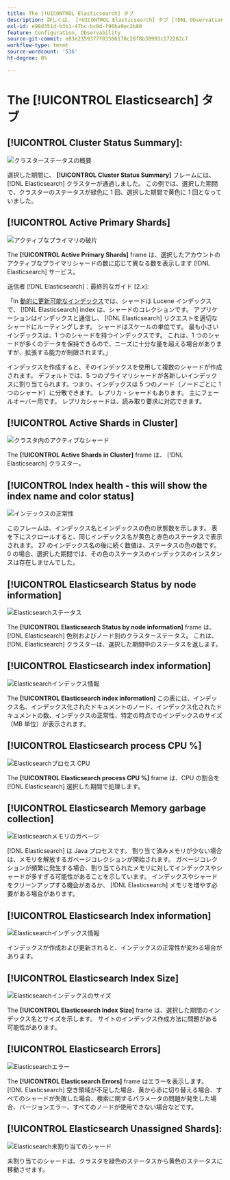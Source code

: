 ```yaml
---
title: The [!UICONTROL Elasticsearch] タブ
description: 詳しくは、 [!UICONTROL Elasticsearch] タブ [!DNL Observation for Adobe Commerce].
exl-id: e98d351d-b3b1-47bc-bc0d-f96ba9ec2b80
feature: Configuration, Observability
source-git-commit: e83e2359377f03506178c28f8b30993c172282c7
workflow-type: tm+mt
source-wordcount: '536'
ht-degree: 0%

---
```


# The [!UICONTROL Elasticsearch] タブ

## [!UICONTROL Cluster Status Summary]:

![クラスターステータスの概要](../../assets/tools/cluster-status-summary.jpg)

選択した期間に、 **[!UICONTROL Cluster Status Summary]** フレームには、 [!DNL Elasticsearch] クラスターが通過しました。 この例では、選択した期間で、クラスターのステータスが緑色に 1 回、選択した期間で黄色に 1 回となっていました。

## [!UICONTROL Active Primary Shards]

![アクティブなプライマリの破片](../../assets/tools/active-primary-shards.jpg)

The **[!UICONTROL Active Primary Shards]** frame は、選択したアカウントのアクティブなプライマリシャードの数に応じて異なる数を表示します [!DNL Elasticsearch] サービス。

送信者 [!DNL Elasticsearch]：最終的なガイド [2.x]:

「In [動的に更新可能なインデックス](https://www.elastic.co/guide/en/elasticsearch/guide/2.x/dynamic-indices.html)では、シャードは Lucene インデックスで、 [!DNL Elasticsearch] index は、シャードのコレクションです。 アプリケーションはインデックスと通信し、 [!DNL Elasticsearch] リクエストを適切なシャードにルーティングします。 シャードはスケールの単位です。 最も小さいインデックスは、1 つのシャードを持つインデックスです。 これは、1 つのシャードが多くのデータを保持できるので、ニーズに十分な量を超える場合がありますが、拡張する能力が制限されます。」

インデックスを作成すると、そのインデックスを使用して複数のシャードが作成されます。 デフォルトでは、5 つのプライマリシャードが各新しいインデックスに割り当てられます。つまり、インデックスは 5 つのノード（ノードごとに 1 つのシャード）に分散できます。 レプリカ・シャードもあります。 主にフェールオーバー用です。 レプリカシャードは、読み取り要求に対応できます。

## [!UICONTROL Active Shards in Cluster]

![クラスタ内のアクティブなシャード](../../assets/tools/active-shards-in-cluster.jpg)

The **[!UICONTROL Active Shards in Cluster]** frame は、 [!DNL Elasticsearch] クラスター。

## [!UICONTROL Index health - this will show the index name and color status]

![インデックスの正常性](../../assets/tools/index-health.jpg)

このフレームは、インデックス名とインデックスの色の状態数を示します。 表を下にスクロールすると、同じインデックス名が黄色と赤色のステータスで表示されます。 27 のインデックス名の後に続く数値は、ステータスの色の数です。 0 の場合、選択した期間では、その色のステータスのインデックスのインスタンスは存在しませんでした。

## [!UICONTROL Elasticsearch Status by node information]

![Elasticsearchステータス](../../assets/tools/elasticsearch-status-by-node.jpg)

The **[!UICONTROL Elasticsearch Status by node information]** frame は、 [!DNL Elasticsearch] 色別およびノード別のクラスターステータス。 これは、 [!DNL Elasticsearch] クラスターは、選択した期間中のステータスを返します。

## [!UICONTROL Elasticsearch index information]

![Elasticsearchインデックス情報](../../assets/tools/elasticsearch-tab-elasticsearch-index-information-image-1.jpg)

The **[!UICONTROL Elasticsearch index information]** この表には、インデックス名、インデックス化されたドキュメントのノード、インデックス化されたドキュメントの数、インデックスの正常性、特定の時点でのインデックスのサイズ（MB 単位）が表示されます。

## [!UICONTROL Elasticsearch process CPU %]

![Elasticsearchプロセス CPU](../../assets/tools/elasticsearch-process-cpu.jpg)

The **[!UICONTROL Elasticsearch process CPU %]** frame は、CPU の割合を [!DNL Elasticsearch] 選択した期間で処理します。

## [!UICONTROL Elasticsearch Memory garbage collection]

![Elasticsearchメモリのガベージ](../../assets/tools/elasticsearch-memory-garbage.jpg)

[!DNL Elasticsearch] は Java プロセスです。 割り当て済みメモリが少ない場合は、メモリを解放するガベージコレクションが開始されます。 ガベージコレクションが頻繁に発生する場合、割り当てられたメモリに対してインデックスやシャードが多すぎる可能性があることを示しています。 インデックスやシャードをクリーンアップする機会があるか、 [!DNL Elasticsearch] メモリを増やす必要がある場合があります。

## [!UICONTROL Elasticsearch Index information]

![Elasticsearchインデックス情報](../../assets/tools/elasticsearch-index-information-2.jpg)

インデックスが作成および更新されると、インデックスの正常性が変わる場合があります。

## [!UICONTROL Elasticsearch Index Size]

![Elasticsearchインデックスのサイズ](../../assets/tools/elasticsearch-index-size.jpg)

The **[!UICONTROL Elasticsearch Index Size]** frame は、選択した期間のインデックス名とサイズを示します。 サイトのインデックス作成方法に問題がある可能性があります。

## [!UICONTROL Elasticsearch Errors]

![Elasticsearchエラー](../../assets/tools/elasticsearch-tab-elasticsearch-errors.jpg)

The **[!UICONTROL Elasticsearch Errors]** frame はエラーを表示します。 [!DNL Elasticsearch] 空き領域が不足した場合、黄から赤に切り替える場合、すべてのシャードが失敗した場合、検索に関するパラメータの問題が発生した場合、バージョンエラー、すべてのノードが使用できない場合などです。

## [!UICONTROL Elasticsearch Unassigned Shards]:

![Elasticsearch未割り当てのシャード](../../assets/tools/elasticsearch-unassigned-shards.jpg)

未割り当てのシャードは、クラスタを緑色のステータスから黄色のステータスに移動させます。
